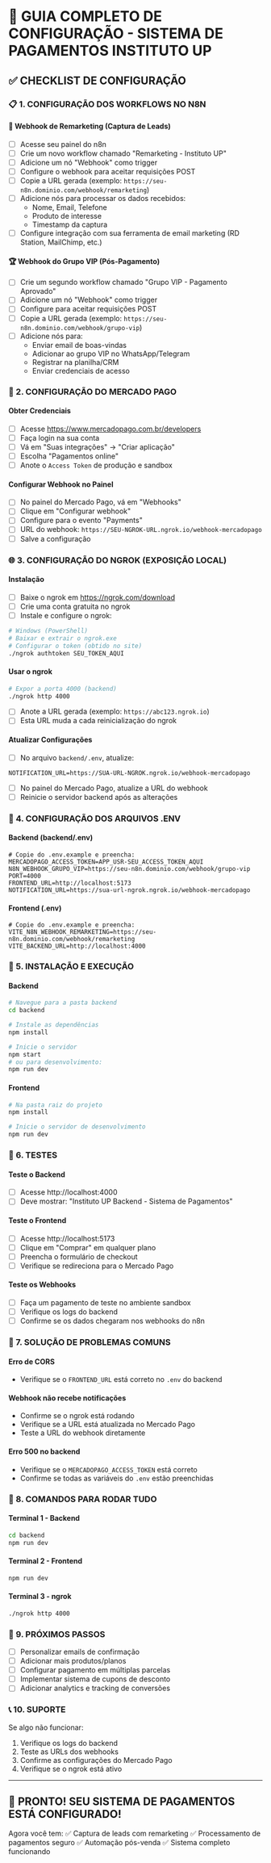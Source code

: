 # 🚀 GUIA COMPLETO DE CONFIGURAÇÃO - SISTEMA DE PAGAMENTOS INSTITUTO UP

## ✅ CHECKLIST DE CONFIGURAÇÃO

### 📋 1. CONFIGURAÇÃO DOS WORKFLOWS NO N8N

#### 🎯 Webhook de Remarketing (Captura de Leads)
- [ ] Acesse seu painel do n8n
- [ ] Crie um novo workflow chamado "Remarketing - Instituto UP"
- [ ] Adicione um nó "Webhook" como trigger
- [ ] Configure o webhook para aceitar requisições POST
- [ ] Copie a URL gerada (exemplo: `https://seu-n8n.dominio.com/webhook/remarketing`)
- [ ] Adicione nós para processar os dados recebidos:
  - Nome, Email, Telefone
  - Produto de interesse
  - Timestamp da captura
- [ ] Configure integração com sua ferramenta de email marketing (RD Station, MailChimp, etc.)

#### 🏆 Webhook do Grupo VIP (Pós-Pagamento)
- [ ] Crie um segundo workflow chamado "Grupo VIP - Pagamento Aprovado"
- [ ] Adicione um nó "Webhook" como trigger
- [ ] Configure para aceitar requisições POST
- [ ] Copie a URL gerada (exemplo: `https://seu-n8n.dominio.com/webhook/grupo-vip`)
- [ ] Adicione nós para:
  - Enviar email de boas-vindas
  - Adicionar ao grupo VIP no WhatsApp/Telegram
  - Registrar na planilha/CRM
  - Enviar credenciais de acesso

### 🔑 2. CONFIGURAÇÃO DO MERCADO PAGO

#### Obter Credenciais
- [ ] Acesse https://www.mercadopago.com.br/developers
- [ ] Faça login na sua conta
- [ ] Vá em "Suas integrações" → "Criar aplicação"
- [ ] Escolha "Pagamentos online"
- [ ] Anote o `Access Token` de produção e sandbox

#### Configurar Webhook no Painel
- [ ] No painel do Mercado Pago, vá em "Webhooks"
- [ ] Clique em "Configurar webhook"
- [ ] Configure para o evento "Payments"
- [ ] URL do webhook: `https://SEU-NGROK-URL.ngrok.io/webhook-mercadopago`
- [ ] Salve a configuração

### 🌐 3. CONFIGURAÇÃO DO NGROK (EXPOSIÇÃO LOCAL)

#### Instalação
- [ ] Baixe o ngrok em https://ngrok.com/download
- [ ] Crie uma conta gratuita no ngrok
- [ ] Instale e configure o ngrok:

```bash
# Windows (PowerShell)
# Baixar e extrair o ngrok.exe
# Configurar o token (obtido no site)
./ngrok authtoken SEU_TOKEN_AQUI
```

#### Usar o ngrok
```bash
# Expor a porta 4000 (backend)
./ngrok http 4000
```

- [ ] Anote a URL gerada (exemplo: `https://abc123.ngrok.io`)
- [ ] Esta URL muda a cada reinicialização do ngrok

#### Atualizar Configurações
- [ ] No arquivo `backend/.env`, atualize:
```env
NOTIFICATION_URL=https://SUA-URL-NGROK.ngrok.io/webhook-mercadopago
```

- [ ] No painel do Mercado Pago, atualize a URL do webhook
- [ ] Reinicie o servidor backend após as alterações

### 📁 4. CONFIGURAÇÃO DOS ARQUIVOS .ENV

#### Backend (backend/.env)
```env
# Copie do .env.example e preencha:
MERCADOPAGO_ACCESS_TOKEN=APP_USR-SEU_ACCESS_TOKEN_AQUI
N8N_WEBHOOK_GRUPO_VIP=https://seu-n8n.dominio.com/webhook/grupo-vip
PORT=4000
FRONTEND_URL=http://localhost:5173
NOTIFICATION_URL=https://sua-url-ngrok.ngrok.io/webhook-mercadopago
```

#### Frontend (.env)
```env
# Copie do .env.example e preencha:
VITE_N8N_WEBHOOK_REMARKETING=https://seu-n8n.dominio.com/webhook/remarketing
VITE_BACKEND_URL=http://localhost:4000
```

### 🔧 5. INSTALAÇÃO E EXECUÇÃO

#### Backend
```bash
# Navegue para a pasta backend
cd backend

# Instale as dependências
npm install

# Inicie o servidor
npm start
# ou para desenvolvimento:
npm run dev
```

#### Frontend
```bash
# Na pasta raiz do projeto
npm install

# Inicie o servidor de desenvolvimento
npm run dev
```

### 🧪 6. TESTES

#### Teste o Backend
- [ ] Acesse http://localhost:4000
- [ ] Deve mostrar: "Instituto UP Backend - Sistema de Pagamentos"

#### Teste o Frontend
- [ ] Acesse http://localhost:5173
- [ ] Clique em "Comprar" em qualquer plano
- [ ] Preencha o formulário de checkout
- [ ] Verifique se redireciona para o Mercado Pago

#### Teste os Webhooks
- [ ] Faça um pagamento de teste no ambiente sandbox
- [ ] Verifique os logs do backend
- [ ] Confirme se os dados chegaram nos webhooks do n8n

### 🚨 7. SOLUÇÃO DE PROBLEMAS COMUNS

#### Erro de CORS
- Verifique se o `FRONTEND_URL` está correto no `.env` do backend

#### Webhook não recebe notificações
- Confirme se o ngrok está rodando
- Verifique se a URL está atualizada no Mercado Pago
- Teste a URL do webhook diretamente

#### Erro 500 no backend
- Verifique se o `MERCADOPAGO_ACCESS_TOKEN` está correto
- Confirme se todas as variáveis do `.env` estão preenchidas

### 📱 8. COMANDOS PARA RODAR TUDO

#### Terminal 1 - Backend
```bash
cd backend
npm run dev
```

#### Terminal 2 - Frontend
```bash
npm run dev
```

#### Terminal 3 - ngrok
```bash
./ngrok http 4000
```

### 🎯 9. PRÓXIMOS PASSOS

- [ ] Personalizar emails de confirmação
- [ ] Adicionar mais produtos/planos
- [ ] Configurar pagamento em múltiplas parcelas
- [ ] Implementar sistema de cupons de desconto
- [ ] Adicionar analytics e tracking de conversões

### 📞 10. SUPORTE

Se algo não funcionar:
1. Verifique os logs do backend
2. Teste as URLs dos webhooks
3. Confirme as configurações do Mercado Pago
4. Verifique se o ngrok está ativo

---

## 🎉 PRONTO! SEU SISTEMA DE PAGAMENTOS ESTÁ CONFIGURADO!

Agora você tem:
✅ Captura de leads com remarketing
✅ Processamento de pagamentos seguro
✅ Automação pós-venda
✅ Sistema completo funcionando
